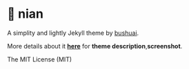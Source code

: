 # 🍭  nian

A simplity and lightly Jekyll theme by [bushuai](http://bushuai.github.io).

More details about it [**here**](http://bushuai.github.io/posts/theme-nian/) for **theme description**,**screenshot**.

The MIT License (MIT)
